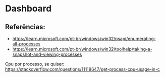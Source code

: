 # Dashboard

## Referências:
* https://learn.microsoft.com/pt-br/windows/win32/psapi/enumerating-all-processes
* https://learn.microsoft.com/pt-br/windows/win32/toolhelp/taking-a-snapshot-and-viewing-processes


Cpu por processo, se quiser:
https://stackoverflow.com/questions/11118647/get-process-cpu-usage-in-c
